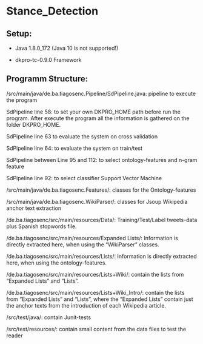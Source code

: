 # Stance_Detection

## Setup:

   - Java 1.8.0_172 (Java 10 is not supported!)

   - dkpro-tc-0.9.0 Framework


## Programm Structure:

/src/main/java/de.ba.tiagosenc.Pipeline/SdPipeline.java:
pipeline to execute the program

	
SdPipeline line 58:
to set your own DKPRO_HOME path before run the program. After execute the program all the information is gathered on the folder DKPRO_HOME.


SdPipeline line 63 
to evaluate the system on cross validation


SdPipeline line 64: 
to evaluate the system on train/test


SdPipeline between Line 95 and 112:
to select ontology-features and n-gram feature


SdPipeline line 92:
to select classifier Support Vector Machine


/src/main/java/de.ba.tiagosenc.Features/: 
classes for the Ontology-features


/src/main/java/de.ba.tiagosenc.WikiParser/: 
classes for Jsoup Wikipedia anchor text extraction


/de.ba.tiagosenc/src/main/resources/Data/:
Training/Test/Label tweets-data plus Spanish stopwords file.


/de.ba.tiagosenc/src/main/resources/Expanded Lists/:
Information is directly extracted here, when using the “WikiParser” classes.


/de.ba.tiagosenc/src/main/resources/Lists/:
Information is directly extracted here, when using the ontology-features.


/de.ba.tiagosenc/src/main/resources/Lists+Wiki/:
contain the lists from “Expanded Lists” and “Lists”.


/de.ba.tiagosenc/src/main/resources/Lists+Wiki_Intro/: 
contain the lists from “Expanded Lists” and “Lists”, where the “Expanded Lists” contain just the anchor texts from the introduction of each Wikipedia article.


/src/test/java/:
contain Junit-tests 


/src/test/resources/:
contain small content from the data files to test the reader
